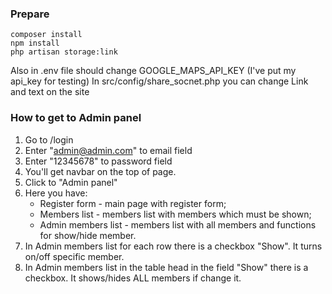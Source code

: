 ### Prepare
```
composer install
npm install
php artisan storage:link
```
Also in .env file should change GOOGLE_MAPS_API_KEY (I've put my api_key for testing)
In src/config/share_socnet.php you can change Link and text on the site

### How to get to Admin panel
1. Go to /login
2. Enter "admin@admin.com" to email field
3. Enter "12345678" to password field
4. You'll get navbar on the top of page.
5. Click to "Admin panel"
6. Here you have: 
    - Register form - main page with register form;
    - Members list - members list with members which must be shown;
    - Admin members list - members list with all members and functions for show/hide member.
7. In Admin members list for each row there is a checkbox "Show". It  turns on/off specific member.
8. In Admin members list in the table head in the field "Show" there is a checkbox. It shows/hides ALL members if 
change it.

